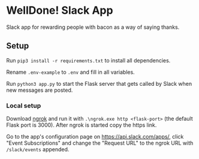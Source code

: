 # WellDone! Slack App
Slack app for rewarding people with bacon as a way of saying thanks.

## Setup
Run `pip3 install -r requirements.txt` to install all dependencies.

Rename `.env-example` to `.env` and fill in all variables.

Run `python3 app.py` to start the Flask server that gets called by Slack when new messages are posted.

### Local setup 

Download [ngrok](https://ngrok.com/) and run it with `.\ngrok.exe http <flask-port>` (the default Flask port is 3000). After ngrok is started copy the https link.

Go to the app's configuration page on https://api.slack.com/apps/, click "Event Subscriptions" and change the "Request URL" to the ngrok URL with `/slack/events` appended.